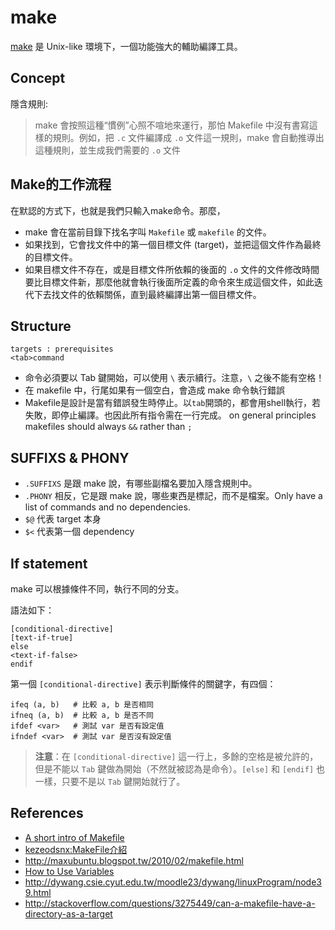 # make

[make](https://www.gnu.org/software/make/) 是 Unix-like 環境下，一個功能強大的輔助編譯工具。

## Concept

隱含規則:

> make 會按照這種“慣例”心照不喧地來運行，那怕 Makefile 中沒有書寫這樣的規則。例如，把 `.c` 文件編譯成 `.o` 文件這一規則，make 會自動推導出這種規則，並生成我們需要的 `.o` 文件

## Make的工作流程

在默認的方式下，也就是我們只輸入make命令。那麼，

* make 會在當前目錄下找名字叫 `Makefile` 或 `makefile` 的文件。
* 如果找到，它會找文件中的第一個目標文件 (target)，並把這個文件作為最終的目標文件。
* 如果目標文件不存在，或是目標文件所依賴的後面的 `.o` 文件的文件修改時間要比目標文件新，那麼他就會執行後面所定義的命令來生成這個文件，如此迭代下去找文件的依賴關係，直到最終編譯出第一個目標文件。

## Structure

```
targets : prerequisites
<tab>command
```

- 命令必須要以 Tab 鍵開始，可以使用 `\` 表示續行。注意，`\` 之後不能有空格！
- 在 makefile 中，行尾如果有一個空白，會造成 make 命令執行錯誤
- Makefile是設計是當有錯誤發生時停止。以`tab`開頭的，都會用shell執行，若失敗，即停止編譯。也因此所有指令需在一行完成。
on general principles makefiles should always `&&` rather than `;`

## SUFFIXS & PHONY

* `.SUFFIXS` 是跟 make 說，有哪些副檔名要加入隱含規則中。
* `.PHONY` 相反，它是跟 make 說，哪些東西是標記，而不是檔案。Only have a list of commands and no dependencies. 
* `$@` 代表 target 本身
* `$<` 代表第一個 dependency

## If statement

make 可以根據條件不同，執行不同的分支。

語法如下：

```
[conditional-directive]
[text-if-true]
else
<text-if-false>
endif
```

第一個 `[conditional-directive]` 表示判斷條件的關鍵字，有四個：

```
ifeq (a, b)   # 比較 a, b 是否相同
ifneq (a, b)  # 比較 a, b 是否不同
ifdef <var>   # 測試 var 是否有設定值
ifndef <var>  # 測試 var 是否沒有設定值
```

> **注意**：在 `[conditional-directive]` 這一行上，多餘的空格是被允許的，但是不能以 `Tab` 鍵做為開始（不然就被認為是命令）。`[else]` 和 `[endif]` 也一樣，只要不是以 `Tab` 鍵開始就行了。

## References

* [A short intro of Makefile](https://www3.nd.edu/~zxu2/acms60212-40212/Makefile.pdf)
* [kezeodsnx:MakeFile介紹](https://kezeodsnx.pixnet.net/blog/post/25125766-makefile)
* http://maxubuntu.blogspot.tw/2010/02/makefile.html
* [How to Use Variables](https://ftp.gnu.org/old-gnu/Manuals/make-3.79.1/html_chapter/make_6.html)
* http://dywang.csie.cyut.edu.tw/moodle23/dywang/linuxProgram/node39.html
* http://stackoverflow.com/questions/3275449/can-a-makefile-have-a-directory-as-a-target

